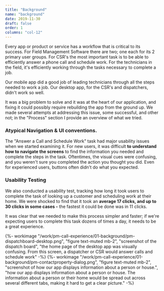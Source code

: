 ```yaml
---
title: "Background"
name: "background"
date: 2019-11-30
draft: false
order: 1
columns: "col-12"
---
```

<div class="container lg"><div class="container gap-1">
<div class="col col-12 col-12 md-8 xl-7 mb-2">

Every app or product or service has a workflow that is critical to its success. For Field Management Software there are two; one each for its 2 primary user groups.  For CSR's the most important task is to be able to efficiently answer a phone call and schedule work. For the technicians in the field, it's efficiently working through the tasks necessary to complete a job.

Our mobile app did a good job of leading technicians through all the steps needed to work a job. Our desktop app, for the CSR's and dispatchers, didn't work so well. 

It was a big problem to solve and it was at the heart of our application, and fixing it could possibly require rebuilding the app from the ground up. We made several attempts at addressing this issue, some successful, and other not; in the "Process" section I provide an overview of what we tried.

### Atypical Navigation & UI conventions.

The "Answer a Call and Schedule Work" task had major usability issues when we started examining it. For new users, it was difficult **to understand how to navigate the screens** to find the information you needed and complete the steps in the task. Oftentimes, the visual cues were confusing, and you weren't sure you completed the action you thought you did. Even for experienced users, buttons often didn't do what you expected.

### Usability Testing

We also conducted a usability test, tracking how long it took users to complete the task of looking up a customer and scheduling work at their home. We were shocked to find that it took an **average 17 clicks, and up to 30 clicks in some cases -** the fastest it could be done was in 11 clicks. 

It was clear that we needed to make this process simpler and faster; if we're expecting users to complete this task dozens of times a day, it needs to be a great experience.
</div>
<div class="col col-12 md-4 xl-5 mb-2">
    {%- workimage "/work/pm-call-experience/01-background/pm-dispatchboard-desktop.png", "figure text-muted mb-2", "screenshot of the dispatch board", "the home page of the desktop app was visually confusing. From this screen, a dispatcher or CSR would answer calls and schedule work"  -%}
    {%- workimage "/work/pm-call-experience/01-background/pm-contactproperty-dialog.png", "figure text-muted mb-2", "screenshot of how our app displays information about a person or house.", "how our app displays information about a person or house. The information about a person or their home would be spread out across several different tabs, making it hard to get a clear picture."  -%}
</div>
</div></div>
